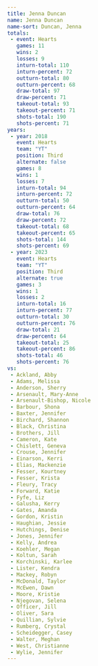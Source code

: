 ```yaml
---
title: Jenna Duncan
name: Jenna Duncan
name-sort: Duncan, Jenna
totals:
 - event: Hearts
   games: 11
   wins: 2
   losses: 9
   inturn-total: 110
   inturn-percent: 72
   outturn-total: 80
   outturn-percent: 68
   draw-total: 97
   draw-percent: 71
   takeout-total: 93
   takeout-percent: 71
   shots-total: 190
   shots-percent: 71
years:
 - year: 2018
   event: Hearts
   team: "YT"
   position: Third
   alternate: false
   games: 8
   wins: 1
   losses: 7
   inturn-total: 94
   inturn-percent: 72
   outturn-total: 50
   outturn-percent: 64
   draw-total: 76
   draw-percent: 72
   takeout-total: 68
   takeout-percent: 65
   shots-total: 144
   shots-percent: 69
 - year: 2023
   event: Hearts
   team: "YT"
   position: Third
   alternate: true
   games: 3
   wins: 1
   losses: 2
   inturn-total: 16
   inturn-percent: 77
   outturn-total: 30
   outturn-percent: 76
   draw-total: 21
   draw-percent: 64
   takeout-total: 25
   takeout-percent: 86
   shots-total: 46
   shots-percent: 76
vs:
 - Ackland, Abby
 - Adams, Melissa
 - Anderson, Sherry
 - Arsenault, Mary-Anne
 - Arsenault-Bishop, Nicole
 - Barbour, Shona
 - Baxter, Jennifer
 - Birchard, Shannon
 - Black, Christina
 - Brothers, Jill
 - Cameron, Kate
 - Chislett, Geneva
 - Crouse, Jennifer
 - Einarson, Kerri
 - Elias, Mackenzie
 - Fesser, Kourtney
 - Fesser, Krista
 - Fleury, Tracy
 - Forward, Katie
 - Fyfe, Liz
 - Galusha, Kerry
 - Gates, Amanda
 - Gordon, Kristin
 - Haughian, Jessie
 - Hutchings, Denise
 - Jones, Jennifer
 - Kelly, Andrea
 - Koehler, Megan
 - Koltun, Sarah
 - Korchinski, Karlee
 - Lister, Kendra
 - Mackey, Robyn
 - McDonald, Taylor
 - McEwen, Dawn
 - Moore, Kristie
 - Njegovan, Selena
 - Officer, Jill
 - Oliver, Sara
 - Quillian, Sylvie
 - Rumberg, Crystal
 - Scheidegger, Casey
 - Walter, Meghan
 - West, Christianne
 - Wylie, Jennifer
---
```

